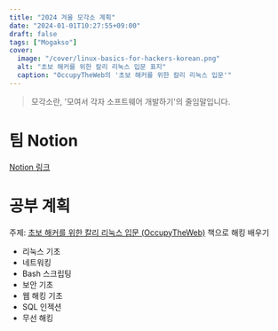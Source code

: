 ```yaml
---
title: "2024 겨울 모각소 계획"
date: "2024-01-01T10:27:55+09:00"
draft: false
tags: ["Mogakso"]
cover:
  image: "/cover/linux-basics-for-hackers-korean.png"
  alt: "초보 해커를 위한 칼리 리눅스 입문 표지"
  caption: "OccupyTheWeb의 '초보 해커를 위한 칼리 리눅스 입문'"
---
```


> 모각소란, '모여서 각자 소프트웨어 개발하기'의 줄임말입니다.

# 팀 Notion

[Notion 링크](https://wise-breath-fea.notion.site/48bf23516d28471f93cf02fba7256d34?v=0c5f6249d37e418699da26dc3b143396)

# 공부 계획

주제: [초보 해커를 위한 칼리 리눅스 입문 (OccupyTheWeb)](https://www.yes24.com/Product/Goods/119050180) 책으로 해킹 배우기

- 리눅스 기초
- 네트워킹
- Bash 스크립팅
- 보안 기초
- 웹 해킹 기초
- SQL 인젝션
- 무선 해킹
